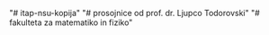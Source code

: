 "# itap-nsu-kopija" 
"# prosojnice od prof. dr. Ljupco Todorovski"
"# fakulteta za matematiko in fiziko"